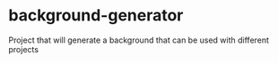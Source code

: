 # background-generator
Project that will generate a background that can be used with different projects
